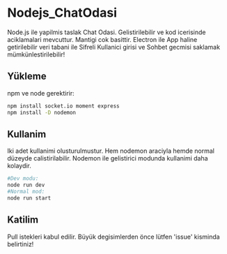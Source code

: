 # Nodejs_ChatOdasi

Node.js ile yapilmis taslak Chat Odasi. Gelistirilebilir ve kod icerisinde aciklamalari mevcuttur. Mantigi cok basittir. Electron ile App haline getirilebilir veri tabani ile Sifreli Kullanici girisi ve Sohbet gecmisi saklamak mümkünlestirilebilir!

## Yükleme

npm ve node gerektirir:
```bash
npm install socket.io moment express
npm install -D nodemon
```

## Kullanim
Iki adet kullanimi olusturulmustur. Hem nodemon araciyla hemde normal düzeyde calistirilabilir. Nodemon ile gelistirici modunda kullanimi daha kolaydir.

```bash
#Dev modu:
node run dev
#Normal mod:
node run start
```

## Katilim
Pull istekleri kabul edilir. Büyük degisimlerden önce lütfen 'issue' kisminda belirtiniz!
